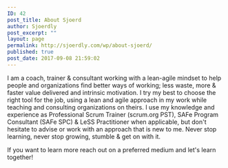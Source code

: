 ```yaml
---
ID: 42
post_title: About Sjoerd
author: Sjoerdly
post_excerpt: ""
layout: page
permalink: http://sjoerdly.com/wp/about-sjoerd/
published: true
post_date: 2017-09-08 21:59:02
---
```

I am a coach, trainer &amp; consultant working with a lean-agile mindset to help people and organizations find better ways of working; less waste, more &amp; faster value delivered and intrinsic motivation. I try my best to choose the right tool for the job, using a lean and agile approach in my work while teaching and consulting organizations on theirs. I use my knowledge and experience as Professional Scrum Trainer (scrum.org PST), SAFe Program Consultant (SAFe SPC) &amp; LeSS Practitioner when applicable, but don't hesitate to advise or work with an approach that is new to me. Never stop learning, never stop growing, stumble & get on with it.

If you want to learn more reach out on a preferred medium and let's learn together!